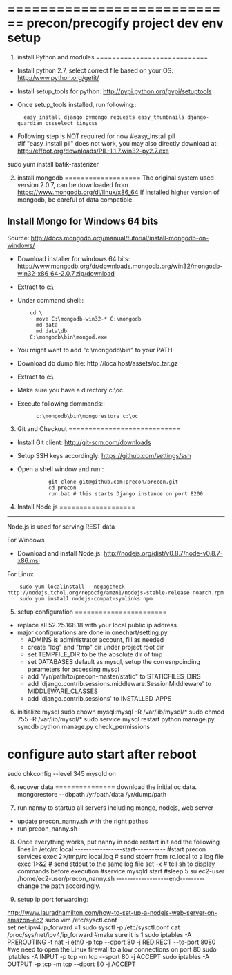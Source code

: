 
============================
precon/precogify project dev env setup
============================


1. install Python and modules
============================
- Install python 2.7, select correct file based on your OS: http://www.python.org/getit/
- Install setup_tools for python: http://pypi.python.org/pypi/setuptools
- Once setup_tools installed, run following::

	    easy_install django pymongo	requests easy_thumbnails django-guardian cssselect tinycss
	    
- Following step is NOT required for now
	#easy_install pil 		
	#If "easy_install pil" does not work, you may also directly download at: http://effbot.org/downloads/PIL-1.1.7.win32-py2.7.exe


sudo yum install batik-rasterizer

2. install mongodb
===================
The original system used version 2.0.7, can be downloaded from https://www.mongodb.org/dl/linux/x86_64
If installed higher version of mongodb, be careful of data compatible.


Install Mongo for Windows 64 bits
---------------------------------

Source: http://docs.mongodb.org/manual/tutorial/install-mongodb-on-windows/

- Download installer for windows 64 bits: http://www.mongodb.org/dr/downloads.mongodb.org/win32/mongodb-win32-x86_64-2.0.7.zip/download
- Extract to c:\
- Under command shell:: 
  
  
		  cd \
			move C:\mongodb-win32-* C:\mongodb
			md data
			md data\db
		  C:\mongodb\bin\mongod.exe
	
		  
- You might want to add "c:\mongodb\bin" to your PATH
- Download db dump file: http://localhost/assets/oc.tar.gz
- Extract to c:\
- Make sure you have a directory c:\oc
- Execute following dommands::
	
		
			c:\mongodb\bin\mongorestore c:\oc

3. Git and Checkout
============================
- Install Git client: http://git-scm.com/downloads
- Setup SSH keys accordingly: https://github.com/settings/ssh
- Open a shell window and run::


                git clone git@github.com:precon/precon.git
                cd precon
                run.bat # this starts Django instance on port 8200

4. Install Node.js 
===================
---------------------------------
Node.js is used for serving REST data 

For Windows

- Download and install Node.js: http://nodejs.org/dist/v0.8.7/node-v0.8.7-x86.msi
 
For Linux


		sudo yum localinstall --nogpgcheck http://nodejs.tchol.org/repocfg/amzn1/nodejs-stable-release.noarch.rpm   
		sudo yum install nodejs-compat-symlinks npm

5. setup configuration
=======================

- replace all 52.25.168.18 with your local public ip address
- major configurations are done in onechart/setting.py
  * ADMINS is administrator account, fill as needed
  * create "log" and "tmp" dir under project root dir
  * set TEMPFILE_DIR  to be the absolute dir of tmp
  * set DATABASES default as mysql, setup the corresnpoinding parameters for accessing mysql
  * add "/yr/path/to/precon-master/static" to STATICFILES_DIRS 
  * add 'django.contrib.sessions.middleware.SessionMiddleware' to MIDDLEWARE_CLASSES 
  * add 'django.contrib.sessions' to INSTALLED_APPS

6. initialize mysql
  sudo chown mysql:mysql -R /var/lib/mysql/*
  sudo chmod 755 -R /var/lib/mysql/*
  sudo service mysql restart
  python manage.py syncdb
  python manage.py check_permissions
  # configure auto start after reboot
  sudo chkconfig --level 345 mysqld on

6. recover data
===============
download the initial oc data.
mongorestore --dbpath /yr/path/data /yr/dump/path

7. run nanny to startup all servers including mongo, nodejs, web server
- update precon_nanny.sh with the right pathes 
- run precon_nanny.sh


8. Once everything works, put nanny in node restart init
add the following lines in /etc/rc.local
-----------------start-----------
#start precon services
exec 2>/tmp/rc.local.log # send stderr from rc.local to a log file
exec 1>&2                # send stdout to the same log file
set -x                   # tell sh to display commands before execution
#service mysqld start
#sleep 5
su ec2-user /home/ec2-user/precon_nanny.sh
-------------------end---------
change the path accordingly.

9. setup ip port forwarding:

http://www.lauradhamilton.com/how-to-set-up-a-nodejs-web-server-on-amazon-ec2
sudo vim /etc/sysctl.conf   
set net.ipv4.ip_forward =1
sudo sysctl -p /etc/sysctl.conf
cat /proc/sys/net/ipv4/ip_forward   #make sure it is 1
sudo iptables -A PREROUTING -t nat -i eth0 -p tcp --dport 80 -j REDIRECT --to-port 8080
#we need to open the Linux firewall to allow connections on port 80
sudo iptables -A INPUT -p tcp -m tcp --sport 80 -j ACCEPT sudo iptables -A OUTPUT -p tcp -m tcp --dport 80 -j ACCEPT

